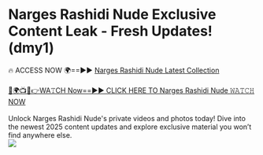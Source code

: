 # Narges Rashidi Nude Exclusive Content Leak - Fresh Updates! (dmy1)

🔥 ACCESS NOW 🌍==►► <a href="https://tinyurl.com/yc657z5k" rel="nofollow">Narges Rashidi Nude Latest Collection</a>
<br><br>
[🔴🌍📺📱👉WA𝚃CH Now==►► CLICK HERE TO Narges Rashidi Nude 𝚆𝙰𝚃𝙲𝙷 NOW](https://tinyurl.com/yc657z5k)
<br><br>
Unlock Narges Rashidi Nude's private videos and photos today! Dive into the newest 2025 content updates and explore exclusive material you won’t find anywhere else.
<br>
<a href="https://tinyurl.com/yc657z5k" rel="nofollow" data-target="animated-image.originalLink"><img src="https://camo.githubusercontent.com/8a4f000d20f83aca3bf7ec5f350d767afa0574a8a352519fd8cfa583a6f93a33/68747470733a2f2f692e696d6775722e636f6d2f644a486b345a712e676966" data-canonical-src="https://i.imgur.com/dJHk4Zq.gif" style="max-width: 100%; display: inline-block;" data-target="animated-image.originalImage"></a>
<br>
